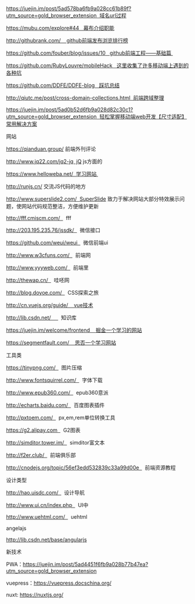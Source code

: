 https://juejin.im/post/5ad578ba6fb9a028cc61b89f?utm_source=gold_browser_extension  域名url过程


https://mubu.com/explore#44   幕布介绍职能


http://githubrank.com/    github前端发布浏览排行榜


https://github.com/fouber/blog/issues/10   github前端工程——基础篇 


https://github.com/RubyLouvre/mobileHack   这里收集了许多移动端上遇到的各种坑


https://github.com/DDFE/DDFE-blog   踩坑总结


http://qiutc.me/post/cross-domain-collections.html  前端跨域整理


https://juejin.im/post/5ad0b52d6fb9a028d82c30c1?utm_source=gold_browser_extension  轻松掌握移动端web开发【尺寸适配】常用解决方案


网站


https://qianduan.group/ 前端外刊评论


http://www.jq22.com/jq2-jq  jQ js方面的


https://www.helloweba.net/  学习网站 


http://runjs.cn/ 交流JS代码的地方


http://www.superslide2.com/  SuperSlide 致力于解决网站大部分特效展示问题，使网站代码规范整洁，方便维护更新


http://fff.cmiscm.com/    fff


http://203.195.235.76/jssdk/    微信接口


https://github.com/weui/weui    微信前端ui


http://www.w3cfuns.com/    前端网


http://www.yyyweb.com/    前端里


http://thewap.cn/    哇呸网


http://blog.doyoe.com/    CSS探索之旅


http://cn.vuejs.org/guide/    vue技术


http://lib.csdn.net/       知识库


https://juejin.im/welcome/frontend    掘金一个学习的网站


https://segmentfault.com/    思否一个学习网站


工具类


https://tinypng.com/    图片压缩


http://www.fontsquirrel.com/    字体下载


http://www.epub360.com/    epub360意派


http://echarts.baidu.com/    百度图表插件


http://pxtoem.com/    px,em,rem单位转换工具


https://g2.alipay.com    G2图表


http://simditor.tower.im/    simditor富文本


http://f2er.club/    前端俱乐部


http://cnodejs.org/topic/56ef3edd532839c33a99d00e    前端资源教程


设计类型


http://hao.uisdc.com/    设计导航


http://www.ui.cn/index.php    UI中


http://www.uehtml.com/    uehtml


angelajs


http://lib.csdn.net/base/angularjs


新技术


PWA：https://juejin.im/post/5ad4451f6fb9a028b77b47ea?utm_source=gold_browser_extension


vuepress：https://vuepress.docschina.org/


nuxt: https://nuxtjs.org/

